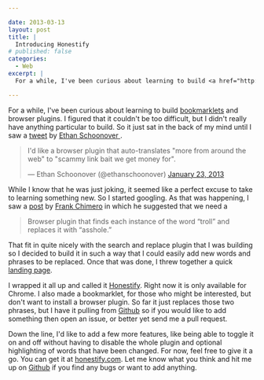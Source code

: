 ```yaml
---

date: 2013-03-13
layout: post
title: |
  Introducing Honestify
# published: false
categories:
  - Web
excerpt: |
  For a while, I've been curious about learning to build <a href="http://en.wikipedia.org/wiki/Bookmarklet">bookmarklets</a> and browser plugins. I figured that it couldn't be too difficult, but I didn't really have anything particular to build. So it just sat in the back of my mind until I saw a <a href="https://twitter.com/ethanschoonover/status/293914120741335041">tweet</a> by <a href="https://twitter.com/ethanschoonover">Ethan Schoonover</a>. While I know that he was just joking, it seemed like a perfect excuse to take to learning something new.

---
```


For a while, I've been curious about learning to build [bookmarklets](http://en.wikipedia.org/wiki/Bookmarklet) and browser plugins. I figured that it couldn't be too difficult, but I didn't really have anything particular to build. So it just sat in the back of my mind until I saw a [tweet](https://twitter.com/ethanschoonover/status/293914120741335041) by [Ethan Schoonover ](https://twitter.com/ethanschoonover).

<blockquote class="twitter-tweet"><p>I'd like a browser plugin that auto-translates "more from around the web" to "scammy link bait we get money for".</p>&mdash; Ethan Schoonover (@ethanschoonover) <a href="https://twitter.com/ethanschoonover/status/293914120741335041">January 23, 2013</a></blockquote>

While I know that he was just joking, it seemed like a perfect excuse to take to learning something new. So I started googling. As that was happening, I saw a [post](http://frankchimero.com/blog/2013/02/there-isnt-an-app-for-that-and-this-is-terribly-disappointing/) by [Frank Chimero](https://twitter.com/fchimero) in which he suggested that we need a 

> Browser plugin that finds each instance of the word “troll” and replaces it with “asshole.”

That fit in quite nicely with the search and replace plugin that I was building so I decided to build it in such a way that I could easily add new words and phrases to be replaced. Once that was done, I threw together a quick [landing page](http://honestify.com).

I wrapped it all up and called it [Honestify](http://honestify.com). Right now it is only available for Chrome. I also made a bookmarklet, for those who might be interested, but don't want to install a browser plugin. So far it just replaces those two phrases, but I have it pulling from [Github](https://github.com/bryanstedman/honestify) so if you would like to add something then open an issue, or better yet send me a pull request. 

Down the line, I'd like to add a few more features, like being able to toggle it on and off without having to disable the whole plugin and optional highlighting of words that have been changed. For now, feel free to give it a go. You can get it at [honestify.com](http://honestify.com). Let me know what you think and hit me up on [Github](https://github.com/bryanstedman/honestify) if you find any bugs or want to add anything.